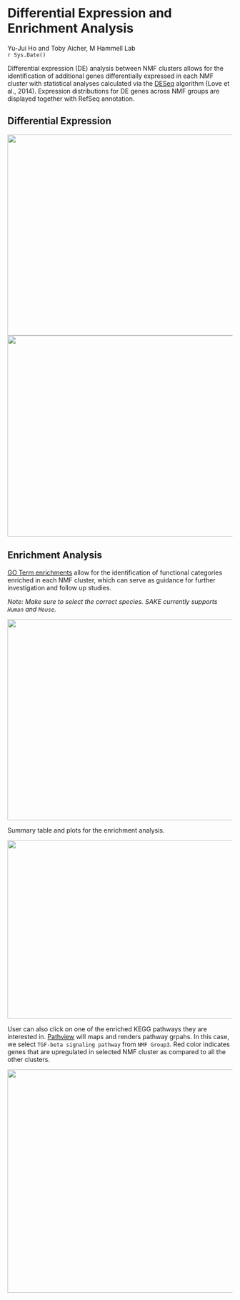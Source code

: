 # Differential Expression and Enrichment Analysis
Yu-Jui Ho and Toby Aicher, M Hammell Lab  
`r Sys.Date()`  

Differential expression (DE) analysis between NMF clusters allows for the identification of additional genes differentially expressed in each NMF cluster with statistical analyses calculated via the [DESeq](http://bioconductor.org/packages/release/bioc/html/DESeq.html) algorithm (Love et al., 2014). Expression distributions for DE genes across NMF groups are displayed together with RefSeq annotation. 

## Differential Expression 

<img src="Figures/Ting/NMF_Ting_K5_DESeq2_Group1.png" width="800px" height="450px" />

<img src="Figures/Ting/NMF_Ting_K5_DESeq2_Group3.png" width="800px" height="450px" />



## Enrichment Analysis 

[GO Term enrichments](http://bioconductor.org/packages/devel/bioc/html/gage.html) allow for the identification of functional categories enriched in each NMF cluster, which can serve as guidance for further investigation and follow up studies. 

*Note: Make sure to select the correct species. SAKE currently supports `Human` and `Mouse`.*

<img src="Figures/Ting/NMF_Ting_K5_Enrich_Sel_Mouse.png" width="800px" height="450px" />

Summary table and plots for the enrichment analysis. 

<img src="Figures/Ting/NMF_Ting_K5_Enrich_Res.png" width="800px" height="400px" />

User can also click on one of the enriched KEGG pathways they are interested in. [Pathview](https://bioconductor.org/packages/release/bioc/html/pathview.html) will maps and renders pathway grpahs. In this case, we select `TGF-beta signaling pathway` from `NMF Group3`. Red color indicates genes that are upregulated in selected NMF cluster as compared to all the other clusters. 

<img src="Figures/Ting/NMF_Ting_K5_Pathview.png" width="800px" height="500px" />
